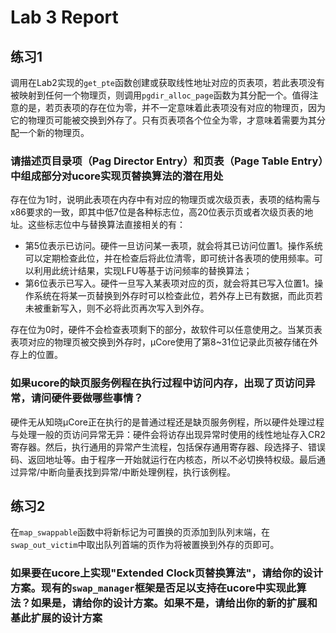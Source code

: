 # Lab 3 Report

## 练习1

调用在Lab2实现的`get_pte`函数创建或获取线性地址对应的页表项，若此表项没有被映射到任何一个物理页，则调用`pgdir_alloc_page`函数为其分配一个。值得注意的是，若页表项的存在位为零，并不一定意味着此表项没有对应的物理页，因为它的物理页可能被交换到外存了。只有页表项各个位全为零，才意味着需要为其分配一个新的物理页。

### 请描述页目录项（Pag Director Entry）和页表（Page Table Entry）中组成部分对ucore实现页替换算法的潜在用处

存在位为1时，说明此表项在内存中有对应的物理页或次级页表，表项的结构需与x86要求的一致，即其中低7位是各种标志位，高20位表示页或者次级页表的地址。这些标志位中与替换算法直接相关的有：

- 第5位表示已访问。硬件一旦访问某一表项，就会将其已访问位置1。操作系统可以定期检查此位，并在检查后将此位清零，即可统计各表项的使用频率。可以利用此统计结果，实现LFU等基于访问频率的替换算法；
- 第6位表示已写入。硬件一旦写入某表项对应的页，就会将其已写入位置1。操作系统在将某一页替换到外存时可以检查此位，若外存上已有数据，而此页若未被重新写入，则不必将此页再次写入到外存。

存在位为0时，硬件不会检查表项剩下的部分，故软件可以任意使用之。当某页表表项对应的物理页被交换到外存时，μCore使用了第8~31位记录此页被存储在外存上的位置。

### 如果ucore的缺页服务例程在执行过程中访问内存，出现了页访问异常，请问硬件要做哪些事情？

硬件无从知晓μCore正在执行的是普通过程还是缺页服务例程，所以硬件处理过程与处理一般的页访问异常无异：硬件会将访存出现异常时使用的线性地址存入CR2寄存器。然后，执行通用的异常产生流程，包括保存通用寄存器、段选择子、错误码、返回地址等。由于程序一开始就运行在内核态，所以不必切换特权级。最后通过异常/中断向量表找到异常/中断处理例程，执行该例程。

## 练习2

在`map_swappable`函数中将新标记为可置换的页添加到队列末端，在`swap_out_victim`中取出队列首端的页作为将被置换到外存的页即可。

### 如果要在ucore上实现"Extended Clock页替换算法"，请给你的设计方案。现有的`swap_manager`框架是否足以支持在ucore中实现此算法？如果是，请给你的设计方案。如果不是，请给出你的新的扩展和基此扩展的设计方案
